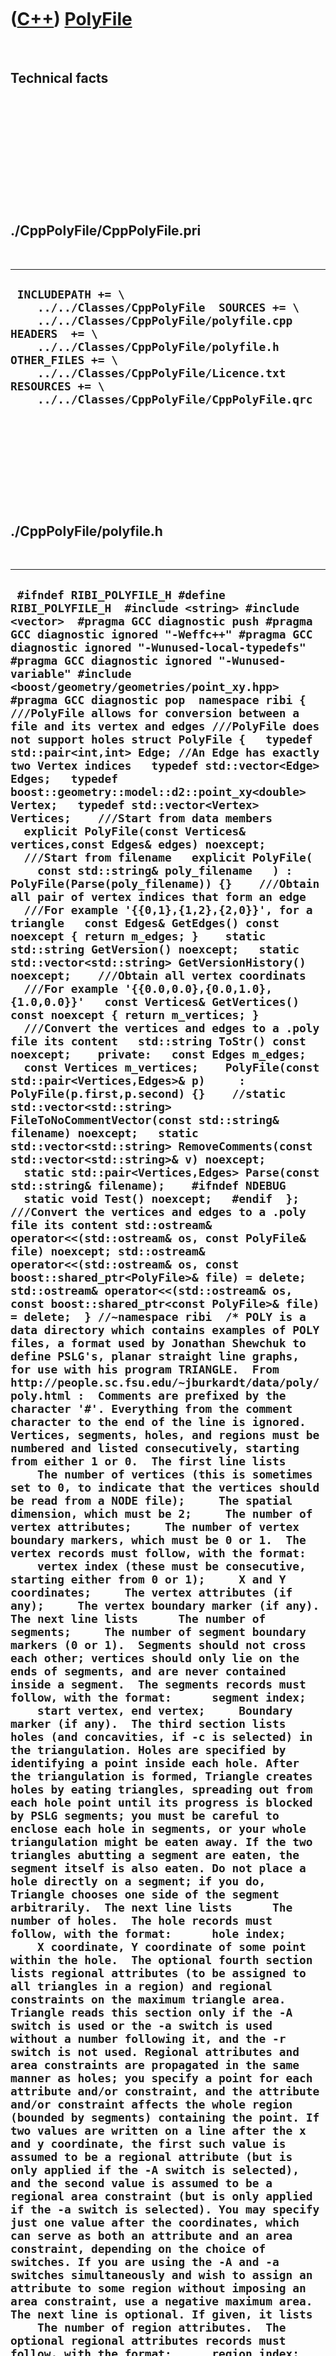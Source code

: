 
 

 

 

 

 

([C++](Cpp.md)) [PolyFile](CppPolyFile.md)
============================================

 

Technical facts
---------------

 

 

 

 

 

 

./CppPolyFile/CppPolyFile.pri
-----------------------------

 

  ----------------------------------------------------------------------------------------------------------------------------------------------------------------------------------------------------------------------------------------------------------------------------------------------
  ` INCLUDEPATH += \     ../../Classes/CppPolyFile  SOURCES += \     ../../Classes/CppPolyFile/polyfile.cpp  HEADERS  += \     ../../Classes/CppPolyFile/polyfile.h  OTHER_FILES += \     ../../Classes/CppPolyFile/Licence.txt  RESOURCES += \     ../../Classes/CppPolyFile/CppPolyFile.qrc`
  ----------------------------------------------------------------------------------------------------------------------------------------------------------------------------------------------------------------------------------------------------------------------------------------------

 

 

 

 

 

./CppPolyFile/polyfile.h
------------------------

 

  -------------------------------------------------------------------------------------------------------------------------------------------------------------------------------------------------------------------------------------------------------------------------------------------------------------------------------------------------------------------------------------------------------------------------------------------------------------------------------------------------------------------------------------------------------------------------------------------------------------------------------------------------------------------------------------------------------------------------------------------------------------------------------------------------------------------------------------------------------------------------------------------------------------------------------------------------------------------------------------------------------------------------------------------------------------------------------------------------------------------------------------------------------------------------------------------------------------------------------------------------------------------------------------------------------------------------------------------------------------------------------------------------------------------------------------------------------------------------------------------------------------------------------------------------------------------------------------------------------------------------------------------------------------------------------------------------------------------------------------------------------------------------------------------------------------------------------------------------------------------------------------------------------------------------------------------------------------------------------------------------------------------------------------------------------------------------------------------------------------------------------------------------------------------------------------------------------------------------------------------------------------------------------------------------------------------------------------------------------------------------------------------------------------------------------------------------------------------------------------------------------------------------------------------------------------------------------------------------------------------------------------------------------------------------------------------------------------------------------------------------------------------------------------------------------------------------------------------------------------------------------------------------------------------------------------------------------------------------------------------------------------------------------------------------------------------------------------------------------------------------------------------------------------------------------------------------------------------------------------------------------------------------------------------------------------------------------------------------------------------------------------------------------------------------------------------------------------------------------------------------------------------------------------------------------------------------------------------------------------------------------------------------------------------------------------------------------------------------------------------------------------------------------------------------------------------------------------------------------------------------------------------------------------------------------------------------------------------------------------------------------------------------------------------------------------------------------------------------------------------------------------------------------------------------------------------------------------------------------------------------------------------------------------------------------------------------------------------------------------------------------------------------------------------------------------------------------------------------------------------------------------------------------------------------------------------------------------------------------------------------------------------------------------------------------------------------------------------------------------------------------------------------------------------------------------------------------------------------------------------------------------------------------------------------------------------------------------------------------------------------------------------------------------------------------------------------------------------------------------------------------------------------------------------------------------------------------------------------------------------------------------------------------------------------------------------------------------------------------------------------------------------------------------------------------------------------------------------------------------------------------------------------------------------------------------------------------------------------------------------------------------------------------------------------------------------------------------------------------------------------------------------------------------------------------------------------------------------------------------------------------------------------------------------------------------------------------------------------------------------------------------------------------------------------------------------------------------------------------------------------------------------------------------------------------------------------------------------------------------------------------------------------------------------------------------------------------------------------------------------------------------------------------------------------------------------------------------------------------------------------------------------------------------------------------------------------------------------------------------------------------------------------------------------------------------------------------------------------------------------------------------------------------------------------------------------------------------------------------------------------------------------------------------------------------------
  ` #ifndef RIBI_POLYFILE_H #define RIBI_POLYFILE_H  #include <string> #include <vector>  #pragma GCC diagnostic push #pragma GCC diagnostic ignored "-Weffc++" #pragma GCC diagnostic ignored "-Wunused-local-typedefs" #pragma GCC diagnostic ignored "-Wunused-variable" #include <boost/geometry/geometries/point_xy.hpp> #pragma GCC diagnostic pop  namespace ribi {  ///PolyFile allows for conversion between a file and its vertex and edges ///PolyFile does not support holes struct PolyFile {   typedef std::pair<int,int> Edge; //An Edge has exactly two Vertex indices   typedef std::vector<Edge> Edges;   typedef boost::geometry::model::d2::point_xy<double> Vertex;   typedef std::vector<Vertex> Vertices;    ///Start from data members   explicit PolyFile(const Vertices& vertices,const Edges& edges) noexcept;    ///Start from filename   explicit PolyFile(     const std::string& poly_filename   ) : PolyFile(Parse(poly_filename)) {}    ///Obtain all pair of vertex indices that form an edge   ///For example '{{0,1},{1,2},{2,0}}', for a triangle   const Edges& GetEdges() const noexcept { return m_edges; }    static std::string GetVersion() noexcept;   static std::vector<std::string> GetVersionHistory() noexcept;    ///Obtain all vertex coordinats   ///For example '{{0.0,0.0},{0.0,1.0},{1.0,0.0}}'   const Vertices& GetVertices() const noexcept { return m_vertices; }    ///Convert the vertices and edges to a .poly file its content   std::string ToStr() const noexcept;    private:   const Edges m_edges;   const Vertices m_vertices;    PolyFile(const std::pair<Vertices,Edges>& p)     : PolyFile(p.first,p.second) {}    //static std::vector<std::string> FileToNoCommentVector(const std::string& filename) noexcept;   static std::vector<std::string> RemoveComments(const std::vector<std::string>& v) noexcept;    static std::pair<Vertices,Edges> Parse(const std::string& filename);    #ifndef NDEBUG   static void Test() noexcept;   #endif  };  ///Convert the vertices and edges to a .poly file its content std::ostream& operator<<(std::ostream& os, const PolyFile& file) noexcept; std::ostream& operator<<(std::ostream& os, const boost::shared_ptr<PolyFile>& file) = delete; std::ostream& operator<<(std::ostream& os, const boost::shared_ptr<const PolyFile>& file) = delete;  } //~namespace ribi  /* POLY is a data directory which contains examples of POLY files, a format used by Jonathan Shewchuk to define PSLG's, planar straight line graphs, for use with his program TRIANGLE.  From http://people.sc.fsu.edu/~jburkardt/data/poly/poly.html :  Comments are prefixed by the character '#'. Everything from the comment character to the end of the line is ignored.  Vertices, segments, holes, and regions must be numbered and listed consecutively, starting from either 1 or 0.  The first line lists      The number of vertices (this is sometimes set to 0, to indicate that the vertices should be read from a NODE file);     The spatial dimension, which must be 2;     The number of vertex attributes;     The number of vertex boundary markers, which must be 0 or 1.  The vertex records must follow, with the format:      vertex index (these must be consecutive, starting either from 0 or 1);     X and Y coordinates;     The vertex attributes (if any);     The vertex boundary marker (if any).  The next line lists      The number of segments;     The number of segment boundary markers (0 or 1).  Segments should not cross each other; vertices should only lie on the ends of segments, and are never contained inside a segment.  The segments records must follow, with the format:      segment index;     start vertex, end vertex;     Boundary marker (if any).  The third section lists holes (and concavities, if -c is selected) in the triangulation. Holes are specified by identifying a point inside each hole. After the triangulation is formed, Triangle creates holes by eating triangles, spreading out from each hole point until its progress is blocked by PSLG segments; you must be careful to enclose each hole in segments, or your whole triangulation might be eaten away. If the two triangles abutting a segment are eaten, the segment itself is also eaten. Do not place a hole directly on a segment; if you do, Triangle chooses one side of the segment arbitrarily.  The next line lists      The number of holes.  The hole records must follow, with the format:      hole index;     X coordinate, Y coordinate of some point within the hole.  The optional fourth section lists regional attributes (to be assigned to all triangles in a region) and regional constraints on the maximum triangle area. Triangle reads this section only if the -A switch is used or the -a switch is used without a number following it, and the -r switch is not used. Regional attributes and area constraints are propagated in the same manner as holes; you specify a point for each attribute and/or constraint, and the attribute and/or constraint affects the whole region (bounded by segments) containing the point. If two values are written on a line after the x and y coordinate, the first such value is assumed to be a regional attribute (but is only applied if the -A switch is selected), and the second value is assumed to be a regional area constraint (but is only applied if the -a switch is selected). You may specify just one value after the coordinates, which can serve as both an attribute and an area constraint, depending on the choice of switches. If you are using the -A and -a switches simultaneously and wish to assign an attribute to some region without imposing an area constraint, use a negative maximum area.  The next line is optional. If given, it lists      The number of region attributes.  The optional regional attributes records must follow, with the format:      region index;     X coordinate, Y coordinate of a point in the region;     Attributes (if any);     Maximum area of triangles in the region;  A Sample POLY file:  Here is a sample file box.poly describing a square with a square hole.      # A box with eight vertices in 2D, no attributes, one boundary marker.     8 2 0 1      # Outer box has these vertices:      1   0 0   0      2   0 3   0      3   3 0   0      4   3 3   33     # A special marker for this vertex.      # Inner square has these vertices:      5   1 1   0      6   1 2   0      7   2 1   0      8   2 2   0     # Five segments with boundary markers.     5 1      1   1 2   5      # Left side of outer box.      # Square hole has these segments:      2   5 7   0      3   7 8   0      4   8 6   10      5   6 5   0     # One hole in the middle of the inner square.     1      1   1.5 1.5   */  #endif // RIBI_POLYFILE_H`
  -------------------------------------------------------------------------------------------------------------------------------------------------------------------------------------------------------------------------------------------------------------------------------------------------------------------------------------------------------------------------------------------------------------------------------------------------------------------------------------------------------------------------------------------------------------------------------------------------------------------------------------------------------------------------------------------------------------------------------------------------------------------------------------------------------------------------------------------------------------------------------------------------------------------------------------------------------------------------------------------------------------------------------------------------------------------------------------------------------------------------------------------------------------------------------------------------------------------------------------------------------------------------------------------------------------------------------------------------------------------------------------------------------------------------------------------------------------------------------------------------------------------------------------------------------------------------------------------------------------------------------------------------------------------------------------------------------------------------------------------------------------------------------------------------------------------------------------------------------------------------------------------------------------------------------------------------------------------------------------------------------------------------------------------------------------------------------------------------------------------------------------------------------------------------------------------------------------------------------------------------------------------------------------------------------------------------------------------------------------------------------------------------------------------------------------------------------------------------------------------------------------------------------------------------------------------------------------------------------------------------------------------------------------------------------------------------------------------------------------------------------------------------------------------------------------------------------------------------------------------------------------------------------------------------------------------------------------------------------------------------------------------------------------------------------------------------------------------------------------------------------------------------------------------------------------------------------------------------------------------------------------------------------------------------------------------------------------------------------------------------------------------------------------------------------------------------------------------------------------------------------------------------------------------------------------------------------------------------------------------------------------------------------------------------------------------------------------------------------------------------------------------------------------------------------------------------------------------------------------------------------------------------------------------------------------------------------------------------------------------------------------------------------------------------------------------------------------------------------------------------------------------------------------------------------------------------------------------------------------------------------------------------------------------------------------------------------------------------------------------------------------------------------------------------------------------------------------------------------------------------------------------------------------------------------------------------------------------------------------------------------------------------------------------------------------------------------------------------------------------------------------------------------------------------------------------------------------------------------------------------------------------------------------------------------------------------------------------------------------------------------------------------------------------------------------------------------------------------------------------------------------------------------------------------------------------------------------------------------------------------------------------------------------------------------------------------------------------------------------------------------------------------------------------------------------------------------------------------------------------------------------------------------------------------------------------------------------------------------------------------------------------------------------------------------------------------------------------------------------------------------------------------------------------------------------------------------------------------------------------------------------------------------------------------------------------------------------------------------------------------------------------------------------------------------------------------------------------------------------------------------------------------------------------------------------------------------------------------------------------------------------------------------------------------------------------------------------------------------------------------------------------------------------------------------------------------------------------------------------------------------------------------------------------------------------------------------------------------------------------------------------------------------------------------------------------------------------------------------------------------------------------------------------------------------------------------------------------------------------------------------------------------------------------------------------

 

 

 

 

 

./CppPolyFile/polyfile.cpp
--------------------------

 

  ---------------------------------------------------------------------------------------------------------------------------------------------------------------------------------------------------------------------------------------------------------------------------------------------------------------------------------------------------------------------------------------------------------------------------------------------------------------------------------------------------------------------------------------------------------------------------------------------------------------------------------------------------------------------------------------------------------------------------------------------------------------------------------------------------------------------------------------------------------------------------------------------------------------------------------------------------------------------------------------------------------------------------------------------------------------------------------------------------------------------------------------------------------------------------------------------------------------------------------------------------------------------------------------------------------------------------------------------------------------------------------------------------------------------------------------------------------------------------------------------------------------------------------------------------------------------------------------------------------------------------------------------------------------------------------------------------------------------------------------------------------------------------------------------------------------------------------------------------------------------------------------------------------------------------------------------------------------------------------------------------------------------------------------------------------------------------------------------------------------------------------------------------------------------------------------------------------------------------------------------------------------------------------------------------------------------------------------------------------------------------------------------------------------------------------------------------------------------------------------------------------------------------------------------------------------------------------------------------------------------------------------------------------------------------------------------------------------------------------------------------------------------------------------------------------------------------------------------------------------------------------------------------------------------------------------------------------------------------------------------------------------------------------------------------------------------------------------------------------------------------------------------------------------------------------------------------------------------------------------------------------------------------------------------------------------------------------------------------------------------------------------------------------------------------------------------------------------------------------------------------------------------------------------------------------------------------------------------------------------------------------------------------------------------------------------------------------------------------------------------------------------------------------------------------------------------------------------------------------------------------------------------------------------------------------------------------------------------------------------------------------------------------------------------------------------------------------------------------------------------------------------------------------------------------------------------------------------------------------------------------------------------------------------------------------------------------------------------------------------------------------------------------------------------------------------------------------------------------------------------------------------------------------------------------------------------------------------------------------------------------------------------------------------------------------------------------------------------------------------------------------------------------------------------------------------------------------------------------------------------------------------------------------------------------------------------------------------------------------------------------------------------------------------------------------------------------------------------------------------------------------------------------------------------------------------------------------------------------------------------------------------------------------------------------------------------------------------------------------------------------------------------------------------------------------------------------------------------------------------------------------------------------------------------------------------------------------------------------------------------------------------------------------------------------------------------------------------------------------------------------------------------------------------------------------------------------------------------------------------------------------------------------------------------------------------------------------------------------------------------------------------------------------------------------------------------------------------------------------------------------------------------------------------------------------------------------------------------------------------------------------------------------------------------------------------------------------------------------------------------------------------------------------------------------------------------------------------------------------------------------------------------------------------------------------------------------------------------------------------------------------------------------------------------------------------------------------------------------------------------------------------------------------------------------------------------------------------------------------------------------------------------------------------------------------------------------------------------------------------------------------------------------------------------------------------------------------------------------------------------------------------------------------------------------------------------------------------------------------------------------------------------------------------------------------------------------------------------------------------------------------------------------------------------------------------------------------------------------------------------------------------------------------------------------------------------------------------------------------------------------------------------------------------------------------------------------------------------------------------------------------------------------------------------------------------------------------------------------------------------------------------------------------------------------------------------------------------------------------------------------------------------------------------------------------------------------------------------------------------------------------------------------------------------------------------------------------------------------------------------------------------------------------------------------------------------------------------------------------------------------------------------------------------------------------------------------------------------------------------------------------------------------------------------------------------------------------------------------------------------------------------------------------------------------------------------------------------------------------------------------------------------------------------------------------------------------------------------------------------------------------------------------------------------------------------------------------------------------------------------------------------------------------------------------------------------------------------------------------------------------------------------------------------------------------------------------------------------------------------------------------------------------------------------------------------------------------------------------------------------------------------------------------------------------------------------------------------------------------------------------------------------------------------------------------------------------------------------------------------------------------------------------------------------------------------------------------------------------------------------------------------------------------------------------------------------------------------------------------------------------------------------------------------------------------------------------------------------------------------------------------------------------------------------------------------------------------------------------------------------------------------------------------------------------------------------------------------------------------------------------------------------------------------------------------------------------------------------------------------------------------------------------------------------------------------------------------------------------------------------------------------------------------------------------------------------------------------------------------------------------------------------------------------------------------------------------------------------------------------------------------------------------------------------------------------------------------------------------------------------------------------------------------------------------------------------------------------------------------------------------------------------------------------------------------------------------------------------------------------------------------------------------------------------------------------------------------------------------------------------------------------------------------------------------------------------------------------------------------------------------------------------------------------------------------------------------------------------------------------------------------------------------------------------------------------------------------------------------------------------------------------------------------------------------------------------------------------------------------------------------------------------------------------------------------------------------------------------------------------------------------------------------------------------------------------------------------------------------------------------------------------------------------------------------------------------------------------------------------------------------------------------------------------------------------------------------------------------------------------------------------------------------------------------------------------------------------------------------------------------------------------------------------------------------------------------------------------------------------------------------------------------------------------------------------------------------------------------------------------------------------------------------------------------------------------------------------------------------------------------------------------------------------------------------------------------------------------------------------------------------------------------------------------------------------------------------------------------------------------------------------------------------------------------------------------------------------------------------------------------------------------------------------------------------------------------------------------------------------------------------------------------------------------------------------------------------------------------------------------------------------------------------------------------------------------------------------------------------------------------------------------------------------------------------------------------------------------------------------------------------------------------------------------------------------------------------------------------------------------------------------------------------------------------------------------------------------------------------------------------------------------------------------------------------------------------------------------------------------------------------------------------------------------------------------------------------------------------------------------------------------------------------------------------------------------------------------------------------------------------------------------------------------------------------------------------------------------------------------------------------------------------------------------------------------------------------------------------------------------------------------------------------------------------------------------------------------------------------------------------------------------------------------------------------------------------------------------------------------------------------------------------------------------------------------------------------------------------------------------------------------------------------------------------------------------------------------------------------------------------------------------------------------------------------------------------------------------------------------------------------------------------------------------------------------------------------------------------------------------------------------------------------------------------------------------------------------------------------------------------------------------------------------------------------------------------------------------------------------------------------------------------------------------------------------------------------------------------------------------------------------------------------------------------------------------------------------------------------------------------------------------------------------------------------------------------------------------------------------------------------------------------------------------------------------------------------------------------------------------------------------------------------------------------------------------------------------------------------------------------------------------------------------------------------------------------------------------------------------------------------------------------------------------------------------------------------------------------------------------------------------------------------------------------------------------------------------------------------------------------------------------------------------------------------------------------------------------------------------------------------------------------------------------------------------------------------------------------------------------------------------------------------------------------------------------------------------------------------------------------------------------------------------------------------------------------------------------------------------------------------------------------------------------------------------------------------------------------------------------------------------------------------------------------------------------------------------------------------------------------------------------------------------------------------------------------------------------------------------------------------------------------------------------------------------------------------------------------------------------------------------------------------------------------------------------------------------------------------------------------------------------------------------------------------------------------------------------------------------------------------------------------------------------------------------------------------------------------------------------------------------------------------------------------------------------------------------------------------------------------------------------------------------------------------------------------------------------------------------------------------------------------------------------------------------------------------------------------------------------------------------------------------------------------------------------------------------------------------------------------------------------------------------------------------------------------------------------------------------------------------------------------------------------------------------------------------------------------------------------------------------------------------------------------------------------------------------------------------------------------------------------------------------------------------------------------------------------------------------------------------------------------------------------------------------------------------------------------------------------------------------------------------------------------------------------------------------------------------------------------------------------------------------------------------------------------------------------------------------------------------------------------------------------------------------------------------------------------------------------------------------------------------------------------------------------------------------------------------------------------------------------------------------------------------------------------------------------------------------------------------------------------------------------------------------------------------------------------------------------------------------------------------------------------------------------------------------------------------------------------------------------------------------------------------------------------------------------------------------------------------------------------------------------------------------------------------------------------------------------------------------------------------------------------------------------------------------------------------------------------------------------------------------------------------------------------------------------------------------------------------------------------------------------------------------------------------------------------------------------------------------------------------------------------------------------------------------------------------------------------------------------------------------------------------------------------------------------------------------------------------------------------------------------------------------------------------------------------------------------------------------------------------------------------------------------------------------------------------------------------------------------------------------------------------------------------------------------------------------------------------------------------------------------------------------------------------------------------------------------------------------------------------------------------------------------------------------------------------------------------------------------------------------------------------------------------------------------------------------------------------------------------------
  ` #include "polyfile.h"  #include <cassert> #include <fstream>  #pragma GCC diagnostic push #pragma GCC diagnostic ignored "-Weffc++" #pragma GCC diagnostic ignored "-Wunused-local-typedefs" #pragma GCC diagnostic ignored "-Wunused-but-set-parameter" #include <boost/make_shared.hpp> #include <boost/algorithm/string/split.hpp> #include <boost/algorithm/string/trim.hpp>  #include <QFile>  #include "container.h" #include "fileio.h" #include "testtimer.h" #include "trace.h"  #pragma GCC diagnostic pop  ribi::PolyFile::PolyFile(   const Vertices& vertices,   const Edges& edges ) noexcept   : m_edges(edges),     m_vertices(vertices) {   #ifndef NDEBUG   Test();   #endif }  std::string ribi::PolyFile::GetVersion() noexcept {   return "1.1"; }  std::vector<std::string> ribi::PolyFile::GetVersionHistory() noexcept {   return {     "2014-05-27: Version 1.0: initial version, split off from TriangleFile"     "2014-06-02: Version 1.1: removed contruction from polygons, start counting from zero, added testing broken files"   }; }  std::pair<ribi::PolyFile::Vertices,ribi::PolyFile::Edges> ribi::PolyFile::Parse(const std::string& filename) {   const bool verbose{false};   //Collect all indices   const auto v = RemoveComments(fileio::FileIo().FileToVector(filename));   if (v.empty())   {     if (verbose)     {       TRACE(Container().ToStr(v));     }     std::stringstream s;     s       << __FILE__ << "(" <<  (__LINE__) <<  "): "       << "ribi::PolyFile::Parse: " << filename       << " does not contain any vertices"     ;     throw std::logic_error(s.str().c_str());   }   int n_vertices = -1;   {     const std::string& first_line = v[0];     const auto w = Container().SeperateString(first_line,' ');     if (w.empty())     {       std::stringstream s;       s         << __FILE__ << "(" <<  (__LINE__) <<  "): "         << "ribi::PolyFile::Parse: " << filename         << " its first line does not indicate the number of vertices"       ;       throw std::logic_error(s.str().c_str());     }     n_vertices = boost::lexical_cast<int>(w[0]);   }   assert(n_vertices >= 0);   const int first_vertex_index = 1;   const int beyond_last_vertex_index = first_vertex_index + n_vertices;   const int edges_header_index = beyond_last_vertex_index;   int n_edges = -1;   {     if (edges_header_index >= static_cast<int>(v.size()))     {       std::stringstream s;       s         << __FILE__ << "(" <<  (__LINE__) <<  "): "         << "ribi::PolyFile::Parse: " << filename         << " its edges header is missing"       ;       throw std::logic_error(s.str().c_str());     }      assert(edges_header_index < static_cast<int>(v.size()));     const std::string& line = v[edges_header_index];     const auto w = Container().SeperateString(line,' ');     if (w.empty())     {       std::stringstream s;       s         << __FILE__ << "(" <<  (__LINE__) <<  "): "         << "ribi::PolyFile::Parse: " << filename         << " its edge header does not indicate the number of edges"       ;       throw std::logic_error(s.str().c_str());     }     n_edges = boost::lexical_cast<int>(w[0]);   }   assert(n_edges >= 0);   const int first_edge_index = edges_header_index + 1;   const int beyond_last_edge_index = first_edge_index + n_edges;   const int holes_header_index = beyond_last_edge_index;   int n_holes = -1;   {     if (holes_header_index >= static_cast<int>(v.size()))     {       std::stringstream s;       s         << __FILE__ << "(" <<  (__LINE__) <<  "): "         << "ribi::PolyFile::Parse: " << filename         << " its holes header is missing"       ;       throw std::logic_error(s.str().c_str());     }     assert(holes_header_index < static_cast<int>(v.size()));     const std::string& line = v[holes_header_index];     const auto w = Container().SeperateString(line,' ');     if (w.empty())     {       std::stringstream s;       s         << __FILE__ << "(" <<  (__LINE__) <<  "): "         << "ribi::PolyFile::Parse: " << filename         << " its holes header does not indicate the number of holes"       ;       throw std::logic_error(s.str().c_str());     }     if (w.size() != 1)     {       std::stringstream s;       s         << __FILE__ << "(" <<  (__LINE__) <<  "): "         << "ribi::PolyFile::Parse: " << filename         << " its holes header contains too much element"       ;       throw std::logic_error(s.str().c_str());     }     n_holes = boost::lexical_cast<int>(w[0]);     if (n_holes != 0)     {       std::stringstream s;       s         << __FILE__ << "(" <<  (__LINE__) <<  "): "         << "ribi::PolyFile::Parse: " << filename         << " no support for holes"       ;       throw std::logic_error(s.str().c_str());     }   }   assert(n_holes == 0 && "Holes are not supported");    //Allow the indices to start at 1,   //because, from http://people.sc.fsu.edu/~jburkardt/data/poly/poly.html :   //   //  Vertices, segments, holes, and regions must be numbered and listed consecutively, starting from either 1 or 0.   //   const int first_index = boost::lexical_cast<int>(Container().SeperateString(v[1],' ')[0]);   //Create actual data   Vertices vertices;   for (int i=first_vertex_index; i!=beyond_last_vertex_index; ++i)   {     const std::string& line = v[i];     const auto w = Container().SeperateString(line,' ');     if (w.size() != 4)     {       std::stringstream s;       s         << __FILE__ << "(" <<  (__LINE__) <<  "): "         << "File '" << filename << "' cannot be parsed: "         << "vertex line does not contain four strings. "         << "line #" << i << ": '"         << line << "'"       ;       if (verbose) { TRACE(s.str()); }       throw std::runtime_error(s.str());     }     assert(w.size() == 4);     const double x = boost::lexical_cast<double>(w[1]);     const double y = boost::lexical_cast<double>(w[2]);     const Vertex vertex(x,y);     vertices.push_back(vertex);   }   Edges edges;   for (int i=first_edge_index; i!=beyond_last_edge_index; ++i)   {     const std::string& line = v[i];     const auto w = Container().SeperateString(line,' ');     if (w.size() != 3)     {       std::stringstream s;       s         << __FILE__ << "(" <<  (__LINE__) <<  "): "         << "File '" << filename << "' cannot be parsed: "         << "edge line does not contain three strings. "         << "line #" << i << ": '"         << line << "'"       ;       if (verbose) { TRACE(s.str()); }       throw std::runtime_error(s.str());     }     assert(w.size() == 3);     const int from_index = boost::lexical_cast<int>(w[1]) - first_index;     const int to_index = boost::lexical_cast<int>(w[2]) - first_index;     if (from_index == to_index)     {       std::stringstream s;       s         << __FILE__ << "(" <<  (__LINE__) <<  "): "         << "File '" << filename << "' cannot be parsed: "         << "edge line 'from' is equal to 'to'. "         << "line #" << i << ": '"         << line << "'"       ;       if (verbose) { TRACE(s.str()); }       throw std::runtime_error(s.str());     }     if (from_index < 0)     {       std::stringstream s;       s         << __FILE__ << "(" <<  (__LINE__) <<  "): "         << "File '" << filename << "' cannot be parsed: "         << "edge line 'from' is an invalid index (" << from_index         << "), as it is lower than zero. "         << "line #" << i << ": '"         << line << "'"       ;       if (verbose) { TRACE(s.str()); }       throw std::runtime_error(s.str());     }     if (from_index >= static_cast<int>(vertices.size()))     {       std::stringstream s;       s         << __FILE__ << "(" <<  (__LINE__) <<  "): "         << "File '" << filename << "' cannot be parsed: "         << "edge line 'from' is an invalid index (" << from_index         << "), as it is height than the number of vertices ("         << vertices.size() << "). "         << "line #" << i << ": '"         << line << "'"       ;       if (verbose) { TRACE(s.str()); }       throw std::runtime_error(s.str());     }     if (to_index < 0)     {       std::stringstream s;       s         << __FILE__ << "(" <<  (__LINE__) <<  "): "         << "File '" << filename << "' cannot be parsed: "         << "edge line 'to' is an invalid index (" << to_index         << "), as it is lower than zero. "         << "line #" << i << ": '"         << line << "'"       ;       if (verbose) { TRACE(s.str()); };       throw std::runtime_error(s.str());     }     if (to_index >= static_cast<int>(vertices.size()))     {       std::stringstream s;       s         << __FILE__ << "(" <<  (__LINE__) <<  "): "         << "File '" << filename << "' cannot be parsed: "         << "edge line 'to' is an invalid index (" << to_index         << "), as it is height than the number of vertices ("         << vertices.size() << "). "         << "line #" << i << ": '"         << line << "'"       ;       if (verbose) { TRACE(s.str()); }       throw std::runtime_error(s.str());     }     assert(from_index != to_index);     assert(from_index < static_cast<int>(vertices.size()));     assert(from_index >= 0);     assert(to_index < static_cast<int>(vertices.size()));     assert(to_index >= 0);     Edge edge(from_index,to_index);     edges.push_back(edge);   }   return std::make_pair(vertices,edges); }  std::vector<std::string> ribi::PolyFile::RemoveComments(const std::vector<std::string>& v) noexcept {   std::vector<std::string> w;   std::copy_if(v.begin(),v.end(),std::back_inserter(w),     [](std::string s)     {       boost::algorithm::trim_left(s);       if (s.empty()) return false;       if (s[0]=='#') return false;       return true;     }   );   assert(w.size() <= v.size());   return w; }  #ifndef NDEBUG void ribi::PolyFile::Test() noexcept {   {     static bool is_tested{false};     if (is_tested) return;     is_tested = true;   }   Container();   fileio::FileIo();    const TestTimer test_timer(__func__,__FILE__,1.0);   const bool verbose{false};   if (verbose) { TRACE("RemoveComments"); }   {     std::vector<std::string> v       = { "#At beginning", " #At second spot", "Keep me", "  #At third spot"  } ;     const auto w = RemoveComments(v);     assert(w.size() == 1);   }   if (verbose) { TRACE("Load a .poly file"); }   {     const std::string filename = fileio::FileIo().GetTempFileName(".poly");     {       const std::string qtfilename = ":/polyfile/polyfile1.poly";       QFile qfile(qtfilename.c_str());       if (qfile.size() == 0)       {         std::stringstream s;         s << "PolyFile::Test: "           << "resource file '" << qtfilename << "' not found. "           << "Solutions: "           << "(1) Add the resource file Classes/CppPolyFile/CppPolyFile.qrc to your project "           << "(2) Check that in that resource file, " << qtfilename << " is present"         ;         TRACE(s.str());       }       assert(qfile.size() > 0);       qfile.copy(filename.c_str());     }     assert(fileio::FileIo().IsRegularFile(filename));     PolyFile polyfile(filename);     assert(!polyfile.GetVertices().empty());     assert(!polyfile.GetEdges().empty());     fileio::FileIo().DeleteFile(filename);   }   if (verbose) { TRACE("Create a .poly file from vertices and edges, save to file and load again"); }   {     const Vertices vertices = { {0.0,0.0},{0.0,1.0},{1.0,0.0} };     const int n_vertices = static_cast<int>(vertices.size());     const Edges edges = { {0,1},{1,2},{2,0} };     const int n_edges = static_cast<int>(edges.size());     const std::string filename = fileio::FileIo().GetTempFileName(".poly");     //Save to file     {       const PolyFile polyfile(vertices,edges);       std::ofstream f(filename.c_str());       f << polyfile.ToStr();     }     //Load from file     const PolyFile polyfile(filename);     assert(polyfile.GetVertices().size() == vertices.size());     for (int i=0; i!=n_vertices; ++i)     {       assert(std::abs(polyfile.GetVertices()[i].x() - vertices[i].x()) < 0.00001);       assert(std::abs(polyfile.GetVertices()[i].y() - vertices[i].y()) < 0.00001);     }     assert(polyfile.GetEdges().size() == edges.size());     for (int i=0; i!=n_edges; ++i)     {       assert(polyfile.GetEdges()[i].first  == edges[i].first );       assert(polyfile.GetEdges()[i].second == edges[i].second);     }     fileio::FileIo().DeleteFile(filename);   }   if (verbose) { TRACE("Create a .poly file starting at index 0"); }   {     const std::string filename = fileio::FileIo().GetTempFileName(".poly");     {       std::ofstream f(filename);       f         << "# Vertices header" << '\n'         << "3 2 0 1" << '\n'         << "# Vertices " << '\n'         << "0 0.0 0.0 1" << '\n'         << "1 0.0 1.0 1" << '\n'         << "2 1.0 0.0 1" << '\n'         << "# Edges header" << '\n'         << "3 0" << '\n'         << "# Edges " << '\n'         << "0 0 1" << '\n'         << "1 1 2" << '\n'         << "2 2 0" << '\n'         << "# Holes header" << '\n'         << "0" << '\n'         << "# Holes (unsupported)" << '\n'       ;     }     const PolyFile polyfile(filename);     assert(polyfile.GetEdges().size() == 3);     assert(polyfile.GetVertices().size() == 3);     fileio::FileIo().DeleteFile(filename);   }   if (verbose) { TRACE("Create a .poly file starting at index 1"); }   {     const std::string filename = fileio::FileIo().GetTempFileName(".poly");     {       std::ofstream f(filename);       f         << "# Vertices header" << '\n'         << "3 2 0 1" << '\n'         << "# Vertices " << '\n'         << "1 0.0 0.0 1" << '\n'         << "2 0.0 1.0 1" << '\n'         << "3 1.0 0.0 1" << '\n'         << "# Edges header" << '\n'         << "3 0" << '\n'         << "# Edges " << '\n'         << "1 1 2" << '\n'         << "2 2 3" << '\n'         << "3 3 1" << '\n'         << "# Holes header" << '\n'         << "0" << '\n'         << "# Holes (unsupported)" << '\n'       ;     }     const PolyFile polyfile(filename);     assert(polyfile.GetEdges().size() == 3);     assert(polyfile.GetVertices().size() == 3);     fileio::FileIo().DeleteFile(filename);   }   if (verbose) { TRACE("Create a broken .poly file: number of vertices is more than supplied"); }   {     const std::string filename = fileio::FileIo().GetTempFileName(".poly");     {       std::ofstream f(filename);       f         << "# Vertices header" << '\n'         << "4 2 0 1" << '\n' //Changed first number '3' to '4'         << "# Vertices " << '\n'         << "1 0.0 0.0 1" << '\n'         << "2 0.0 1.0 1" << '\n'         << "3 1.0 0.0 1" << '\n'         << "# Edges header" << '\n'         << "3 0" << '\n'         << "# Edges " << '\n'         << "1 1 2" << '\n'         << "2 2 3" << '\n'         << "3 3 1" << '\n'         << "# Holes header" << '\n'         << "0" << '\n'         << "# Holes (unsupported)" << '\n'       ;     }     try     {       const PolyFile polyfile(filename);       assert(!"Should have detected error");       assert(!polyfile.GetVertices().empty()); //To silence the compiler     }     catch (std::exception&)     {       //OK     }     fileio::FileIo().DeleteFile(filename);   }   if (verbose) { TRACE("Create a broken .poly file: number of vertices is less than supplied"); }   {     const std::string filename = fileio::FileIo().GetTempFileName(".poly");     {       std::ofstream f(filename);       f         << "# Vertices header" << '\n'         << "2 2 0 1" << '\n' //Changed first number '3' to '2'         << "# Vertices " << '\n'         << "1 0.0 0.0 1" << '\n'         << "2 0.0 1.0 1" << '\n'         << "3 1.0 0.0 1" << '\n'         << "# Edges header" << '\n'         << "3 0" << '\n'         << "# Edges " << '\n'         << "1 1 2" << '\n'         << "2 2 3" << '\n'         << "3 3 1" << '\n'         << "# Holes header" << '\n'         << "0" << '\n'         << "# Holes (unsupported)" << '\n'       ;     }     try     {       const PolyFile polyfile(filename);       assert(!"Should have detected error");       assert(!polyfile.GetVertices().empty()); //To silence the compiler     }     catch (std::exception&)     {       //OK     }     fileio::FileIo().DeleteFile(filename);   }   if (verbose) { TRACE("Create a broken .poly file: number of edges is more than supplied"); }   {     const std::string filename = fileio::FileIo().GetTempFileName(".poly");     {       std::ofstream f(filename);       f         << "# Vertices header" << '\n'         << "3 2 0 1" << '\n'         << "# Vertices " << '\n'         << "1 0.0 0.0 1" << '\n'         << "2 0.0 1.0 1" << '\n'         << "3 1.0 0.0 1" << '\n'         << "# Edges header" << '\n'         << "4 0" << '\n' //Changed first number '3' to '4'         << "# Edges " << '\n'         << "1 1 2" << '\n'         << "2 2 3" << '\n'         << "3 3 1" << '\n'         << "# Holes header" << '\n'         << "0" << '\n'         << "# Holes (unsupported)" << '\n'       ;     }     try     {       const PolyFile polyfile(filename);       assert(!"Should have detected error");       assert(!polyfile.GetVertices().empty()); //To silence the compiler     }     catch (std::exception&)     {       //OK     }     fileio::FileIo().DeleteFile(filename);   }   if (verbose) { TRACE("Create a broken .poly file: number of edges is less than supplied"); }   {     const std::string filename = fileio::FileIo().GetTempFileName(".poly");     {       std::ofstream f(filename);       f         << "# Vertices header" << '\n'         << "3 2 0 1" << '\n'         << "# Vertices " << '\n'         << "1 0.0 0.0 1" << '\n'         << "2 0.0 1.0 1" << '\n'         << "3 1.0 0.0 1" << '\n'         << "# Edges header" << '\n'         << "2 0" << '\n' //Changed first number '3' to '2'         << "# Edges " << '\n'         << "1 1 2" << '\n'         << "2 2 3" << '\n'         << "3 3 1" << '\n'         << "# Holes header" << '\n'         << "0" << '\n'         << "# Holes (unsupported)" << '\n'       ;     }     try     {       const PolyFile polyfile(filename);       assert(!"Should have detected error");       assert(!polyfile.GetVertices().empty()); //To silence the compiler     }     catch (std::exception&)     {       //OK     }     fileio::FileIo().DeleteFile(filename);   }   if (verbose) { TRACE("Create a broken .poly file starting at index 1, but has an edge pointing to index 0"); }   {     const std::string filename = fileio::FileIo().GetTempFileName(".poly");     {       std::ofstream f(filename);       f         << "# Vertices header" << '\n'         << "3 2 0 1" << '\n'         << "# Vertices " << '\n'         << "1 0.0 0.0 1" << '\n'         << "2 0.0 1.0 1" << '\n'         << "3 1.0 0.0 1" << '\n'         << "# Edges header" << '\n'         << "3 0" << '\n'         << "# Edges " << '\n'         << "1 1 2" << '\n'         << "2 2 3" << '\n'         << "3 3 0" << '\n' //Changed last digit '1' to '0'         << "# Holes header" << '\n'         << "0" << '\n'         << "# Holes (unsupported)" << '\n'       ;     }     try     {       const PolyFile polyfile(filename);       assert(!"Should have detected error");       assert(!polyfile.GetVertices().empty()); //To silence the compiler     }     catch (std::exception&)     {       //OK     }     fileio::FileIo().DeleteFile(filename);   } } #endif   std::string ribi::PolyFile::ToStr() const noexcept {   std::stringstream s;   s << *this;   return s.str(); }  std::ostream& ribi::operator<<(std::ostream& s,const PolyFile& file) noexcept {   //Write vertices   {     {       const int n_vertices = static_cast<int>(file.GetVertices().size());       const int dimensionality = 2; //All m_vertices are 2 dimensional       const int n_extras = 0; //Points have zero extras       const int n_node_markers = 1;       s << "# Vertex header: n_vertices - dimensionality - n_extras - n_node_markers\n";       s << n_vertices << " " << dimensionality << " " << n_extras << " " << n_node_markers << '\n';       s << "# Vertices\n";       s << "# index - x - y\n";        for(int n=0; n !=n_vertices; ++n)       {         const auto point = file.GetVertices()[n];         s           << n           << " "           << point.x()           << " "           << point.y()           << " 1\n";       }     }   }    //Write segments   {     const int n_edges = static_cast<int>(file.GetEdges().size());     {       const int n_extras = 0;       s << "# Edge header: n_edges - n_extras\n";       s << n_edges << " " << n_extras << '\n';       s << "# Edges\n";       s << "# index - from vertex index - to vertex index\n";     }     for(int i=0; i!=n_edges; ++i)     {       s         << i         << " "         << file.GetEdges()[i].first         << " "         << file.GetEdges()[i].second         << "\n";     }   }   //Write holes: unsupported   {     s << "# Holes header: n_holes\n";     const int n_holes = 0;     s << n_holes << '\n';   }   return s; }`
  ---------------------------------------------------------------------------------------------------------------------------------------------------------------------------------------------------------------------------------------------------------------------------------------------------------------------------------------------------------------------------------------------------------------------------------------------------------------------------------------------------------------------------------------------------------------------------------------------------------------------------------------------------------------------------------------------------------------------------------------------------------------------------------------------------------------------------------------------------------------------------------------------------------------------------------------------------------------------------------------------------------------------------------------------------------------------------------------------------------------------------------------------------------------------------------------------------------------------------------------------------------------------------------------------------------------------------------------------------------------------------------------------------------------------------------------------------------------------------------------------------------------------------------------------------------------------------------------------------------------------------------------------------------------------------------------------------------------------------------------------------------------------------------------------------------------------------------------------------------------------------------------------------------------------------------------------------------------------------------------------------------------------------------------------------------------------------------------------------------------------------------------------------------------------------------------------------------------------------------------------------------------------------------------------------------------------------------------------------------------------------------------------------------------------------------------------------------------------------------------------------------------------------------------------------------------------------------------------------------------------------------------------------------------------------------------------------------------------------------------------------------------------------------------------------------------------------------------------------------------------------------------------------------------------------------------------------------------------------------------------------------------------------------------------------------------------------------------------------------------------------------------------------------------------------------------------------------------------------------------------------------------------------------------------------------------------------------------------------------------------------------------------------------------------------------------------------------------------------------------------------------------------------------------------------------------------------------------------------------------------------------------------------------------------------------------------------------------------------------------------------------------------------------------------------------------------------------------------------------------------------------------------------------------------------------------------------------------------------------------------------------------------------------------------------------------------------------------------------------------------------------------------------------------------------------------------------------------------------------------------------------------------------------------------------------------------------------------------------------------------------------------------------------------------------------------------------------------------------------------------------------------------------------------------------------------------------------------------------------------------------------------------------------------------------------------------------------------------------------------------------------------------------------------------------------------------------------------------------------------------------------------------------------------------------------------------------------------------------------------------------------------------------------------------------------------------------------------------------------------------------------------------------------------------------------------------------------------------------------------------------------------------------------------------------------------------------------------------------------------------------------------------------------------------------------------------------------------------------------------------------------------------------------------------------------------------------------------------------------------------------------------------------------------------------------------------------------------------------------------------------------------------------------------------------------------------------------------------------------------------------------------------------------------------------------------------------------------------------------------------------------------------------------------------------------------------------------------------------------------------------------------------------------------------------------------------------------------------------------------------------------------------------------------------------------------------------------------------------------------------------------------------------------------------------------------------------------------------------------------------------------------------------------------------------------------------------------------------------------------------------------------------------------------------------------------------------------------------------------------------------------------------------------------------------------------------------------------------------------------------------------------------------------------------------------------------------------------------------------------------------------------------------------------------------------------------------------------------------------------------------------------------------------------------------------------------------------------------------------------------------------------------------------------------------------------------------------------------------------------------------------------------------------------------------------------------------------------------------------------------------------------------------------------------------------------------------------------------------------------------------------------------------------------------------------------------------------------------------------------------------------------------------------------------------------------------------------------------------------------------------------------------------------------------------------------------------------------------------------------------------------------------------------------------------------------------------------------------------------------------------------------------------------------------------------------------------------------------------------------------------------------------------------------------------------------------------------------------------------------------------------------------------------------------------------------------------------------------------------------------------------------------------------------------------------------------------------------------------------------------------------------------------------------------------------------------------------------------------------------------------------------------------------------------------------------------------------------------------------------------------------------------------------------------------------------------------------------------------------------------------------------------------------------------------------------------------------------------------------------------------------------------------------------------------------------------------------------------------------------------------------------------------------------------------------------------------------------------------------------------------------------------------------------------------------------------------------------------------------------------------------------------------------------------------------------------------------------------------------------------------------------------------------------------------------------------------------------------------------------------------------------------------------------------------------------------------------------------------------------------------------------------------------------------------------------------------------------------------------------------------------------------------------------------------------------------------------------------------------------------------------------------------------------------------------------------------------------------------------------------------------------------------------------------------------------------------------------------------------------------------------------------------------------------------------------------------------------------------------------------------------------------------------------------------------------------------------------------------------------------------------------------------------------------------------------------------------------------------------------------------------------------------------------------------------------------------------------------------------------------------------------------------------------------------------------------------------------------------------------------------------------------------------------------------------------------------------------------------------------------------------------------------------------------------------------------------------------------------------------------------------------------------------------------------------------------------------------------------------------------------------------------------------------------------------------------------------------------------------------------------------------------------------------------------------------------------------------------------------------------------------------------------------------------------------------------------------------------------------------------------------------------------------------------------------------------------------------------------------------------------------------------------------------------------------------------------------------------------------------------------------------------------------------------------------------------------------------------------------------------------------------------------------------------------------------------------------------------------------------------------------------------------------------------------------------------------------------------------------------------------------------------------------------------------------------------------------------------------------------------------------------------------------------------------------------------------------------------------------------------------------------------------------------------------------------------------------------------------------------------------------------------------------------------------------------------------------------------------------------------------------------------------------------------------------------------------------------------------------------------------------------------------------------------------------------------------------------------------------------------------------------------------------------------------------------------------------------------------------------------------------------------------------------------------------------------------------------------------------------------------------------------------------------------------------------------------------------------------------------------------------------------------------------------------------------------------------------------------------------------------------------------------------------------------------------------------------------------------------------------------------------------------------------------------------------------------------------------------------------------------------------------------------------------------------------------------------------------------------------------------------------------------------------------------------------------------------------------------------------------------------------------------------------------------------------------------------------------------------------------------------------------------------------------------------------------------------------------------------------------------------------------------------------------------------------------------------------------------------------------------------------------------------------------------------------------------------------------------------------------------------------------------------------------------------------------------------------------------------------------------------------------------------------------------------------------------------------------------------------------------------------------------------------------------------------------------------------------------------------------------------------------------------------------------------------------------------------------------------------------------------------------------------------------------------------------------------------------------------------------------------------------------------------------------------------------------------------------------------------------------------------------------------------------------------------------------------------------------------------------------------------------------------------------------------------------------------------------------------------------------------------------------------------------------------------------------------------------------------------------------------------------------------------------------------------------------------------------------------------------------------------------------------------------------------------------------------------------------------------------------------------------------------------------------------------------------------------------------------------------------------------------------------------------------------------------------------------------------------------------------------------------------------------------------------------------------------------------------------------------------------------------------------------------------------------------------------------------------------------------------------------------------------------------------------------------------------------------------------------------------------------------------------------------------------------------------------------------------------------------------------------------------------------------------------------------------------------------------------------------------------------------------------------------------------------------------------------------------------------------------------------------------------------------------------------------------------------------------------------------------------------------------------------------------------------------------------------------------------------------------------------------------------------------------------------------------------------------------------------------------------------------------------------------------------------------------------------------------------------------------------------------------------------------------------------------------------------------------------------------------------------------------------------------------------------------------------------------------------------------------------------------------------------------------------------------------------------------------------------------------------------------------------------------------------------------------------------------------------------------------------------------------------------------------------------------------------------------------------------------------------------------------------------------------------------------------------------------------------------------------------------------------------------------------------------------------------------------------------------------------------------------------------------------------------------------------------------------------------------------------------------------------------------------------------------------------------------------------------------------------------------------------------------------------------------------------------------------------------------------------------------------------------------------------------------------------------------------------------------------------------------------------------------------------------------------------------------------------------------------------------------------------------------------------------------------------------------------------------------------------------------------------------------------------------------------------------------------------------------------------------------------------------------------------------------------------------------------------------------------------------------------------------------------------------------------------------------------------------------------------------------------------------------------------------------------------------------------------------------------------------------------------------------------------------------------------------------------------------------------------------------------------------------------------------------------------------------------------------------------------------------------------------------------------------------------------------------------------------------------------------------------------------------------------------------------------------------------------------------------------------------------------------------------------------------------------------------------------------------------------------------------------------------------------------------------------------------------------------------------------------------------------------------------------------------------------------------------------------------------------------------------------------------------------------------------------------------------------------------------------------------------------------------------------------------------------------------------------------------------------------------------------------------------------------------------------------------------------------------------------------------------------------------------------------------------------------------------------------------------------------------------------------------------------------------------------------------------------------------------------------------------------------------------------------------------------------------------------------------------------------------------------------------------------------------------------------------------------------------------------------------------------------------------------------------------------------------------------------------------------------------------------

 

 

 

 

 

 

This page has been created by the [tool](Tools.md)
[CodeToHtml](ToolCodeToHtml.md)
